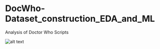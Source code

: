 # DocWho-Dataset_construction_EDA_and_ML
Analysis of Doctor Who Scripts

![alt text](https://raw.githubusercontent.com/LaurenceDyer/DocWho-Dataset_construction_EDA_and_ML/Doc_Who_Network.png?raw=true)
